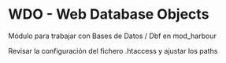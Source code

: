 ﻿WDO - Web Database Objects
==========================

Módulo para trabajar con Bases de Datos / Dbf en mod_harbour

Revisar la configuración del fichero .htaccess y ajustar los paths